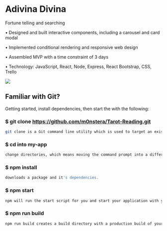 # Adivina Divina
Fortune telling and searching

•     Designed and built interactive components, including a carousel and card modal

•     Implemented conditional rendering and responsive web design

•     Assembled MVP with a time constraint of 3 days

•     Technology: JavaScript, React, Node, Express, React Bootstrap, CSS, Trello


![](https://media.giphy.com/media/gW2fKYhWCUV5jqM37e/giphy.gif)


## Familiar with Git?

Getting started, install dependencies, then start the with the following:


### $ git clone https://github.com/m0nstera/Tarot-Reading.git
```bash
git clone is a Git command line utility which is used to target an existing repository and create a clone, or copy of the target repository.
```


### $ cd into my-app
```bash
change directories, which means moving the command prompt into a different folder.
```


### $ npm install
```bash
downloads a package and it's dependencies.
```


### $ npm start
```bash
npm will run the start script for you and start your application with your special configuration options.
```


### $ npm run build
```bash
npm run build creates a build directory with a production build of your app.
```
